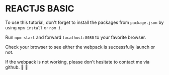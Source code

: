 # REACTJS BASIC

To use this tutorial, don't forget to install the packages from `package.json` by using `npm install` or `npm i`.

Run `npm start` and forward `localhost:8080` to your favorite browser. 

Check your browser to see either the webpack is successfully launch or not.

If the webpack is not working, please don't hesitate to contact me via github. :raised_hands: :email: